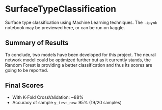 # SurfaceTypeClassification
Surface type classification using Machine Learning techniques. The `.ipynb` notebook may be previewed here, or can be run on kaggle.

## Summary of Results

To conclude, two models have been developed for this project. The neural network model could be optimized further but as it currently stands, the Random Forest is providing a better classification and thus its scores are going to be reported.

## Final Scores
* With K-Fold CrossValidation: ~88%
* Accuracy of sample `y_test_new`: 95% (19/20 samples)

